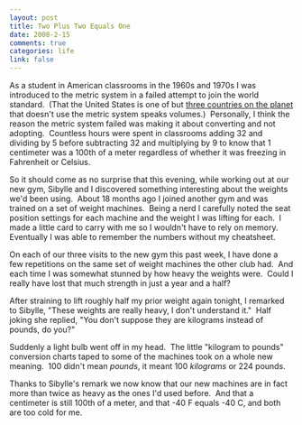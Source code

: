 ```yaml
--- 
layout: post
title: Two Plus Two Equals One
date: 2008-2-15
comments: true
categories: life
link: false
---
```

As a student in American classrooms in the 1960s and 1970s I was introduced to the metric system in a failed attempt to join the world standard.  (That the United States is one of but <a href="http://upload.wikimedia.org/wikipedia/commons/1/17/Metric_system.png" title="Three countries that don't use the metric system">three countries on the planet</a> that doesn't use the metric system speaks volumes.)  Personally, I think the reason the metric system failed was making it about converting and not adopting.  Countless hours were spent in classrooms adding 32 and dividing by 5 before subtracting 32 and multiplying by 9 to know that 1 centimeter was a 100th of a meter regardless of whether it was freezing in Fahrenheit or Celsius.

So it should come as no surprise that this evening, while working out at our new gym, Sibylle and I discovered something interesting about the weights we'd been using.  About 18 months ago I joined another gym and was trained on a set of weight machines.  Being a nerd I carefully noted the seat position settings for each machine and the weight I was lifting for each.  I made a little card to carry with me so I wouldn't have to rely on memory.  Eventually I was able to remember the numbers without my cheatsheet.

On each of our three visits to the new gym this past week, I have done a few repetitions on the same set of weight machines the other club had.  And each time I was somewhat stunned by how heavy the weights were.  Could I really have lost that much strength in just a year and a half?

After straining to lift roughly half my prior weight again tonight, I remarked to Sibylle, "These weights are really heavy, I don't understand it."  Half joking she replied, "You don't suppose they are kilograms instead of pounds, do you?"

Suddenly a light bulb went off in my head.  The little "kilogram to pounds" conversion charts taped to some of the machines took on a whole new meaning.  100 didn't mean <em>pounds</em>, it meant 100 <em>kilograms</em> or 224 pounds.

Thanks to Sibylle's remark we now know that our new machines are in fact more than twice as heavy as the ones I'd used before.  And that a centimeter is still 100th of a meter, and that -40 F equals -40 C, and both are too cold for me.
